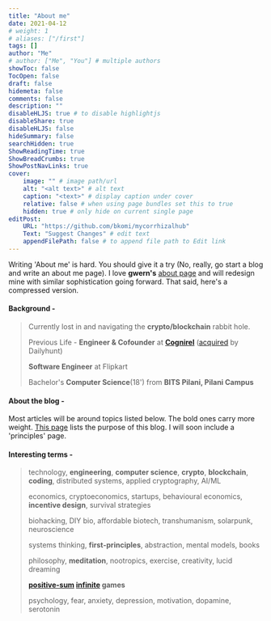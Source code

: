 ```yaml
---
title: "About me"
date: 2021-04-12
# weight: 1
# aliases: ["/first"]
tags: []
author: "Me"
# author: ["Me", "You"] # multiple authors
showToc: false
TocOpen: false
draft: false
hidemeta: false
comments: false
description: ""
disableHLJS: true # to disable highlightjs
disableShare: true
disableHLJS: false
hideSummary: false
searchHidden: true
ShowReadingTime: true
ShowBreadCrumbs: true
ShowPostNavLinks: true
cover:
    image: "" # image path/url
    alt: "<alt text>" # alt text
    caption: "<text>" # display caption under cover
    relative: false # when using page bundles set this to true
    hidden: true # only hide on current single page
editPost:
    URL: "https://github.com/bkomi/mycorrhizalhub"
    Text: "Suggest Changes" # edit text
    appendFilePath: false # to append file path to Edit link
---
```


Writing 'About me' is hard. You should give it a try (No, really, go start a blog and write an about me page). I love **gwern's** [about page](https://www.gwern.net/Links) and will redesign mine with similar sophistication going forward. That said, here's a compressed version.

#### Background -

> Currently lost in and navigating the **crypto/blockchain** rabbit hole.
>
> Previous Life - **Engineer & Cofounder** at [**Cognirel**](http://cognirel.com/) ([acquired](https://www.techinasia.com/dailyhunts-parent-firm-acquires-cognirel-technologies-ai-lab) by Dailyhunt)
>
> **Software Engineer** at Flipkart
>
> Bachelor's **Computer Science**(18') from **BITS Pilani, Pilani Campus**


#### About the blog -

Most articles will be around topics listed below. The bold ones carry more weight. [This page](/posts/why/) lists the purpose of this blog. I will soon include a 'principles' page.

#### Interesting terms -

> technology, **engineering**, **computer science**, **crypto**, **blockchain**, **coding**, distributed systems, applied cryptography, AI/ML
>
> economics, cryptoeconomics, startups, behavioural economics, **incentive design**, survival strategies 
>
> biohacking, DIY bio, affordable biotech, transhumanism, solarpunk, neuroscience
>
> systems thinking, **first-principles**, abstraction, mental models, books
>
> philosophy, **meditation**, nootropics, exercise, creativity, lucid dreaming
>
> **[positive-sum](https://twitter.com/naval/status/1002103360646823936) [infinite](https://g.co/kgs/mSqwy6) games**
>
> psychology, fear, anxiety, depression, motivation, dopamine, serotonin

